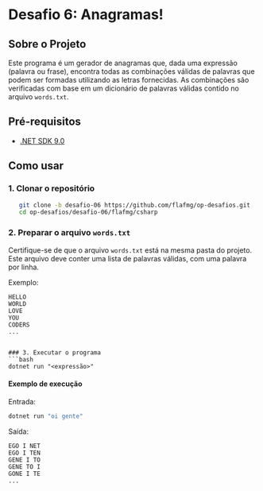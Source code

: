 # Desafio 6: Anagramas!

## Sobre o Projeto

Este programa é um gerador de anagramas que, dada uma expressão (palavra ou frase), encontra todas as combinações válidas de palavras que podem ser formadas utilizando as letras fornecidas. As combinações são verificadas com base em um dicionário de palavras válidas contido no arquivo `words.txt`.


## Pré-requisitos

- [.NET SDK 9.0](https://dotnet.microsoft.com/download/dotnet/9.0)

## Como usar

### 1. Clonar o repositório
```bash
   git clone -b desafio-06 https://github.com/flafmg/op-desafios.git
   cd op-desafios/desafio-06/flafmg/csharp
```

### 2. Preparar o arquivo `words.txt`

Certifique-se de que o arquivo `words.txt` está na mesma pasta do projeto. Este arquivo deve conter uma lista de palavras válidas, com uma palavra por linha.

Exemplo:
```
HELLO
WORLD
LOVE
YOU
CODERS
...
```
```

### 3. Executar o programa
```bash
dotnet run "<expressão>"
```

#### Exemplo de execução
Entrada:
```bash
dotnet run "oi gente"
```
Saída:
```
EGO I NET
EGO I TEN
GENE I TO
GENE TO I
GONE I TE
...
```
